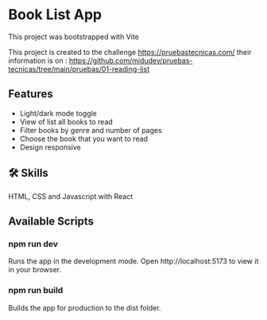 # Book List App
This project was bootstrapped with Vite

This project is created to the challenge 
https://pruebastecnicas.com/
their information is on :
https://github.com/midudev/pruebas-tecnicas/tree/main/pruebas/01-reading-list


## Features

- Light/dark mode toggle
- View of list all books to read
- Filter books by genre and number of pages
- Choose the book that you want to read
- Design responsive

## 🛠 Skills
HTML, CSS and Javascript with React

## Available Scripts

### npm run dev
Runs the app in the development mode.
Open http://localhost:5173 to view it in your browser.

### npm run build
Builds the app for production to the dist folder.


